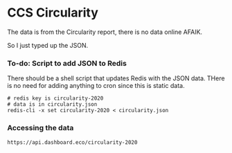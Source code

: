 # CCS Circularity

The data is from the Circularity report, there is no data online AFAIK.

So I just typed up the JSON.

### To-do: Script to add JSON to Redis
There should be a shell script that updates Redis with the JSON data. THere is no need for adding anything to cron since this is static data.

````
# redis key is circularity-2020
# data is in circularity.json
redis-cli -x set circularity-2020 < circularity.json 
````
### Accessing the data
````
https://api.dashboard.eco/circularity-2020
````
